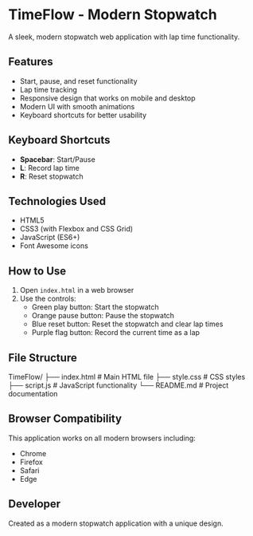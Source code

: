 # TimeFlow - Modern Stopwatch

A sleek, modern stopwatch web application with lap time functionality.

## Features

- Start, pause, and reset functionality
- Lap time tracking
- Responsive design that works on mobile and desktop
- Modern UI with smooth animations
- Keyboard shortcuts for better usability

## Keyboard Shortcuts

- **Spacebar**: Start/Pause
- **L**: Record lap time
- **R**: Reset stopwatch

## Technologies Used

- HTML5
- CSS3 (with Flexbox and CSS Grid)
- JavaScript (ES6+)
- Font Awesome icons

## How to Use

1. Open `index.html` in a web browser
2. Use the controls:
   - Green play button: Start the stopwatch
   - Orange pause button: Pause the stopwatch
   - Blue reset button: Reset the stopwatch and clear lap times
   - Purple flag button: Record the current time as a lap

## File Structure
TimeFlow/
├── index.html # Main HTML file
├── style.css # CSS styles
├── script.js # JavaScript functionality
└── README.md # Project documentation


## Browser Compatibility

This application works on all modern browsers including:
- Chrome
- Firefox
- Safari
- Edge

## Developer

Created as a modern stopwatch application with a unique design.

